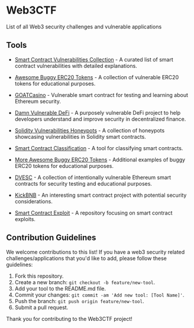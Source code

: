 # Web3CTF

List of all Web3 security challenges and vulnerable applications

## Tools

* [Smart Contract Vulnerabilities Collection](https://github.com/kadenzipfel/smart-contract-vulnerabilities) - A curated list of smart contract vulnerabilities with detailed explanations.

* [Awesome Buggy ERC20 Tokens](https://github.com/sec-bit/awesome-buggy-erc20-tokens) - A collection of vulnerable ERC20 tokens for educational purposes.

* [GOATCasino](https://github.com/nccgroup/GOATCasino) - Vulnerable smart contract for testing and learning about Ethereum security.

* [Damn Vulnerable DeFi](https://github.com/OpenZeppelin/damn-vulnerable-defi) - A purposely vulnerable DeFi project to help developers understand and improve security in decentralized finance.

* [Solidity Vulnerabilities Honeypots](https://github.com/misterch0c/Solidlity-Vulnerable/tree/master/honeypots) - A collection of honeypots showcasing vulnerabilities in Solidity smart contracts.

* [Smart Contract Classification](https://github.com/smartdec/classification) - A tool for classifying smart contracts.

* [More Awesome Buggy ERC20 Tokens](https://github.com/sec-bit/awesome-buggy-erc20-tokens) - Additional examples of buggy ERC20 tokens for educational purposes.

* [DVESC](https://github.com/mixbytes/DVESC) - A collection of intentionally vulnerable Ethereum smart contracts for security testing and educational purposes.

* [KickBNB](https://github.com/nathan-149/KickBNB) - An interesting smart contract project with potential security considerations.

* [Smart Contract Exploit](https://github.com/aczire/smartcontract-exploit) - A repository focusing on smart contract exploits.

## Contribution Guidelines

We welcome contributions to this list! If you have a web3 security related challenges/applications that you'd like to add, please follow these guidelines:

1. Fork this repository.
2. Create a new branch: `git checkout -b feature/new-tool`.
3. Add your tool to the README.md file.
4. Commit your changes: `git commit -am 'Add new tool: [Tool Name]'`.
5. Push the branch: `git push origin feature/new-tool`.
6. Submit a pull request.

Thank you for contributing to the Web3CTF project!
